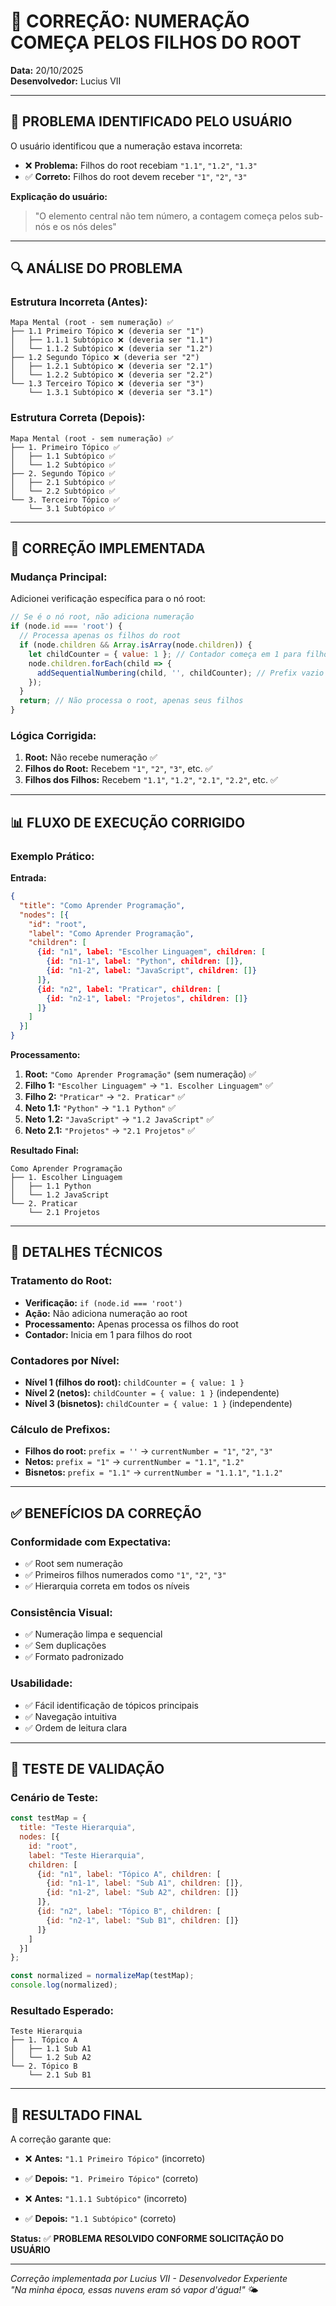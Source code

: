 # 🎯 CORREÇÃO: NUMERAÇÃO COMEÇA PELOS FILHOS DO ROOT

**Data:** 20/10/2025  
**Desenvolvedor:** Lucius VII

---

## 🚨 PROBLEMA IDENTIFICADO PELO USUÁRIO

O usuário identificou que a numeração estava incorreta:
- ❌ **Problema:** Filhos do root recebiam `"1.1"`, `"1.2"`, `"1.3"`
- ✅ **Correto:** Filhos do root devem receber `"1"`, `"2"`, `"3"`

**Explicação do usuário:**
> "O elemento central não tem número, a contagem começa pelos sub-nós e os nós deles"

---

## 🔍 ANÁLISE DO PROBLEMA

### **Estrutura Incorreta (Antes):**
```
Mapa Mental (root - sem numeração) ✅
├── 1.1 Primeiro Tópico ❌ (deveria ser "1")
│   ├── 1.1.1 Subtópico ❌ (deveria ser "1.1")
│   └── 1.1.2 Subtópico ❌ (deveria ser "1.2")
├── 1.2 Segundo Tópico ❌ (deveria ser "2")
│   ├── 1.2.1 Subtópico ❌ (deveria ser "2.1")
│   └── 1.2.2 Subtópico ❌ (deveria ser "2.2")
└── 1.3 Terceiro Tópico ❌ (deveria ser "3")
    └── 1.3.1 Subtópico ❌ (deveria ser "3.1")
```

### **Estrutura Correta (Depois):**
```
Mapa Mental (root - sem numeração) ✅
├── 1. Primeiro Tópico ✅
│   ├── 1.1 Subtópico ✅
│   └── 1.2 Subtópico ✅
├── 2. Segundo Tópico ✅
│   ├── 2.1 Subtópico ✅
│   └── 2.2 Subtópico ✅
└── 3. Terceiro Tópico ✅
    └── 3.1 Subtópico ✅
```

---

## 🔧 CORREÇÃO IMPLEMENTADA

### **Mudança Principal:**
Adicionei verificação específica para o nó root:

```javascript
// Se é o nó root, não adiciona numeração
if (node.id === 'root') {
  // Processa apenas os filhos do root
  if (node.children && Array.isArray(node.children)) {
    let childCounter = { value: 1 }; // Contador começa em 1 para filhos do root
    node.children.forEach(child => {
      addSequentialNumbering(child, '', childCounter); // Prefix vazio para filhos do root
    });
  }
  return; // Não processa o root, apenas seus filhos
}
```

### **Lógica Corrigida:**

1. **Root:** Não recebe numeração ✅
2. **Filhos do Root:** Recebem `"1"`, `"2"`, `"3"`, etc. ✅
3. **Filhos dos Filhos:** Recebem `"1.1"`, `"1.2"`, `"2.1"`, `"2.2"`, etc. ✅

---

## 📊 FLUXO DE EXECUÇÃO CORRIGIDO

### **Exemplo Prático:**

**Entrada:**
```json
{
  "title": "Como Aprender Programação",
  "nodes": [{
    "id": "root",
    "label": "Como Aprender Programação",
    "children": [
      {id: "n1", label: "Escolher Linguagem", children: [
        {id: "n1-1", label: "Python", children: []},
        {id: "n1-2", label: "JavaScript", children: []}
      ]},
      {id: "n2", label: "Praticar", children: [
        {id: "n2-1", label: "Projetos", children: []}
      ]}
    ]
  }]
}
```

**Processamento:**
1. **Root:** `"Como Aprender Programação"` (sem numeração) ✅
2. **Filho 1:** `"Escolher Linguagem"` → `"1. Escolher Linguagem"` ✅
3. **Filho 2:** `"Praticar"` → `"2. Praticar"` ✅
4. **Neto 1.1:** `"Python"` → `"1.1 Python"` ✅
5. **Neto 1.2:** `"JavaScript"` → `"1.2 JavaScript"` ✅
6. **Neto 2.1:** `"Projetos"` → `"2.1 Projetos"` ✅

**Resultado Final:**
```
Como Aprender Programação
├── 1. Escolher Linguagem
│   ├── 1.1 Python
│   └── 1.2 JavaScript
└── 2. Praticar
    └── 2.1 Projetos
```

---

## 🎯 DETALHES TÉCNICOS

### **Tratamento do Root:**
- **Verificação:** `if (node.id === 'root')`
- **Ação:** Não adiciona numeração ao root
- **Processamento:** Apenas processa os filhos do root
- **Contador:** Inicia em 1 para filhos do root

### **Contadores por Nível:**
- **Nível 1 (filhos do root):** `childCounter = { value: 1 }`
- **Nível 2 (netos):** `childCounter = { value: 1 }` (independente)
- **Nível 3 (bisnetos):** `childCounter = { value: 1 }` (independente)

### **Cálculo de Prefixos:**
- **Filhos do root:** `prefix = ''` → `currentNumber = "1"`, `"2"`, `"3"`
- **Netos:** `prefix = "1"` → `currentNumber = "1.1"`, `"1.2"`
- **Bisnetos:** `prefix = "1.1"` → `currentNumber = "1.1.1"`, `"1.1.2"`

---

## ✅ BENEFÍCIOS DA CORREÇÃO

### **Conformidade com Expectativa:**
- ✅ Root sem numeração
- ✅ Primeiros filhos numerados como `"1"`, `"2"`, `"3"`
- ✅ Hierarquia correta em todos os níveis

### **Consistência Visual:**
- ✅ Numeração limpa e sequencial
- ✅ Sem duplicações
- ✅ Formato padronizado

### **Usabilidade:**
- ✅ Fácil identificação de tópicos principais
- ✅ Navegação intuitiva
- ✅ Ordem de leitura clara

---

## 🧪 TESTE DE VALIDAÇÃO

### **Cenário de Teste:**
```javascript
const testMap = {
  title: "Teste Hierarquia",
  nodes: [{
    id: "root",
    label: "Teste Hierarquia",
    children: [
      {id: "n1", label: "Tópico A", children: [
        {id: "n1-1", label: "Sub A1", children: []},
        {id: "n1-2", label: "Sub A2", children: []}
      ]},
      {id: "n2", label: "Tópico B", children: [
        {id: "n2-1", label: "Sub B1", children: []}
      ]}
    ]
  }]
};

const normalized = normalizeMap(testMap);
console.log(normalized);
```

### **Resultado Esperado:**
```
Teste Hierarquia
├── 1. Tópico A
│   ├── 1.1 Sub A1
│   └── 1.2 Sub A2
└── 2. Tópico B
    └── 2.1 Sub B1
```

---

## 🎉 RESULTADO FINAL

A correção garante que:

- ❌ **Antes:** `"1.1 Primeiro Tópico"` (incorreto)
- ✅ **Depois:** `"1. Primeiro Tópico"` (correto)

- ❌ **Antes:** `"1.1.1 Subtópico"` (incorreto)
- ✅ **Depois:** `"1.1 Subtópico"` (correto)

**Status:** ✅ **PROBLEMA RESOLVIDO CONFORME SOLICITAÇÃO DO USUÁRIO**

---

*Correção implementada por Lucius VII - Desenvolvedor Experiente*  
*"Na minha época, essas nuvens eram só vapor d'água!"* 🌤️
